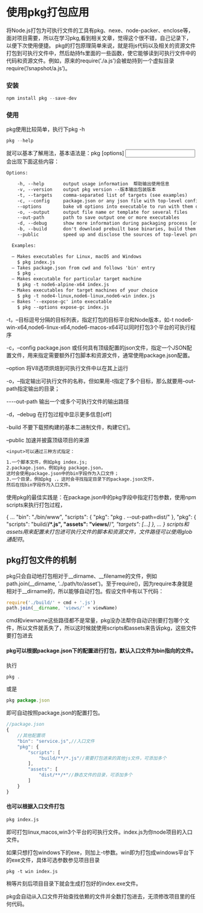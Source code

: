 # 使用pkg打包应用

将Node.js打包为可执行文件的工具有pkg、nexe、node-packer、enclose等，面对项目需要，所以在学习pkg,看到相关文章，觉得这个很不错，自己记录下，以便下次使用便捷。
pkg的打包原理简单来说，就是将js代码以及相关的资源文件打包到可执行文件中，然后劫持fs里面的一些函数，使它能够读到可执行文件中的代码和资源文件。例如，原来的require(’./a.js’)会被劫持到一个虚拟目录require(’/snapshot/a.js’)。

### 安装
```js
npm install pkg --save-dev
```

### 使用
pkg使用比较简单，执行下pkg -h
```js
pkg --help
```

就可以基本了解用法，基本语法是：pkg [options] <input>
会出现下面这些内容：

```txt
Options:

    -h, --help       output usage information  帮助输出使用信息
    -v, --version    output pkg version --版本输出包装版本
    -t, --targets    comma-separated list of targets (see examples)
    -c, --config     package.json or any json file with top-level config
    --options        bake v8 options into executable to run with them on
    -o, --output     output file name or template for several files
    --out-path       path to save output one or more executables
    -d, --debug      show more information during packaging process [off]
    -b, --build      don't download prebuilt base binaries, build them
    --public         speed up and disclose the sources of top-level project

  Examples:

  – Makes executables for Linux, macOS and Windows
    $ pkg index.js
  – Takes package.json from cwd and follows 'bin' entry
    $ pkg .
  – Makes executable for particular target machine
    $ pkg -t node6-alpine-x64 index.js
  – Makes executables for target machines of your choice
    $ pkg -t node4-linux,node6-linux,node6-win index.js
  – Bakes '--expose-gc' into executable
    $ pkg --options expose-gc index.js

```

-t，–目标逗号分隔的目标列表，指定打包的目标平台和Node版本，如-t node6-win-x64,node6-linux-x64,node6-macos-x64可以同时打包3个平台的可执行程序

-c，–config package.json 或任何具有顶级配置的json文件，指定一个JSON配置文件，用来指定需要额外打包脚本和资源文件，通常使用package.json配置。

–option 将V8选项烘焙到可执行文件中以在其上运行

-o，–指定输出可执行文件的名称，但如果用-t指定了多个目标，那么就要用–out-path指定输出的目录；

----out-path 输出一个或多个可执行文件的输出路径

-d，–debug 在打包过程中显示更多信息[off]

-build 不要下载预构建的基本二进制文件，构建它们。

–public 加速并披露顶级项目的来源

```txt
<input>可以通过三种方式指定：

1.一个脚本文件，例如pkg index.js;
2.package.json，例如pkg package.json，
这时会使用package.json中的bin字段作为入口文件；
3.一个目录，例如pkg .，这时会寻找指定目录下的package.json文件，
然后在找bin字段作为入口文件。

```
使用pkg的最佳实践是：在package.json中的pkg字段中指定打包参数，使用npm scripts来执行打包过程，

{
  ...
  "bin": "./bin/www",
  "scripts": {
    "pkg": "pkg . --out-path=dist/"
  },
  "pkg": {
    "scripts": "build/**/*.js",
    "assets": "views/**/*",
    "targets": [...]
  },
  ...
}
scripts和assets用来配置未打包进可执行文件的脚本和资源文件，文件路径可以使用glob通配符*。

## pkg打包文件的机制
pkg只会自动地打包相对于__dirname、__filename的文件，例如path.join(__dirname, '../path/to/asset')。至于require()，因为require本身就是相对于__dirname的，所以能够自动打包。假设文件中有以下代码：

```js
require('./build/' + cmd + '.js')
path.join(__dirname, 'views/' + viewName)
```
cmd和viewname这些路径都不是常量，pkg没办法帮你自动识别要打包哪个文件，所以文件就丢失了，所以这时候就使用scripts和assets来告诉pkg，这些文件要打包进去

#### pkg可以根据package.json下的配置进行打包，默认入口文件为bin指向的文件。
执行
```js
pkg .
```
或是
```js
pkg package.json
```
即可自动按照package.json的配置打包。
```js
//package.json
{
    //其他配置项
    "bin": "service.js",//入口文件
    "pkg": {
        "scripts": [
            "build/**/*.js"//需要打包进来的其他js文件，可添加多个
        ],
        "assets": [
            "dist/**/*"//静态文件的目录，可添加多个
        ]
    }
}    
```
#### 也可以根据入口文件打包
```txt
pkg index.js
```
即可打包linux,macos,win3个平台的可执行文件。index.js为你node项目的入口文件。

如果只想打包windows下的exe，则加上-t参数。win即为打包成windows平台下的exe文件，具体可选参数参见项目目录
```
pkg -t win index.js
```

稍等片刻后项目目录下就会生成打包好的index.exe文件。

pkg会自动从入口文件开始查找依赖的文件并全数打包进去，无须修改项目里的任何代码。